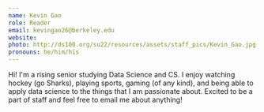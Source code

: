 ```yaml
---
name: Kevin Gao
role: Reader
email: kevingao26@berkeley.edu
website: 
photo: http://ds100.org/su22/resources/assets/staff_pics/Kevin_Gao.jpg
pronouns: he/him/his
---
```

Hi! I'm a rising senior studying Data Science and CS. I enjoy watching hockey (go Sharks), playing sports, gaming (of any kind), and being able to apply data science to the things that I am passionate about. Excited to be a part of staff and feel free to email me about anything!